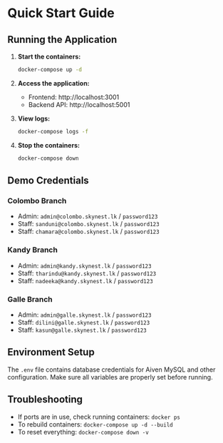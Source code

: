 # Quick Start Guide

## Running the Application

1. **Start the containers:**
   ```bash
   docker-compose up -d
   ```

2. **Access the application:**
   - Frontend: http://localhost:3001
   - Backend API: http://localhost:5001

3. **View logs:**
   ```bash
   docker-compose logs -f
   ```

4. **Stop the containers:**
   ```bash
   docker-compose down
   ```

## Demo Credentials

### Colombo Branch
- Admin: `admin@colombo.skynest.lk` / `password123`
- Staff: `sanduni@colombo.skynest.lk` / `password123`
- Staff: `chamara@colombo.skynest.lk` / `password123`

### Kandy Branch
- Admin: `admin@kandy.skynest.lk` / `password123`
- Staff: `tharindu@kandy.skynest.lk` / `password123`
- Staff: `nadeeka@kandy.skynest.lk` / `password123`

### Galle Branch
- Admin: `admin@galle.skynest.lk` / `password123`
- Staff: `dilini@galle.skynest.lk` / `password123`
- Staff: `kasun@galle.skynest.lk` / `password123`

## Environment Setup

The `.env` file contains database credentials for Aiven MySQL and other configuration.
Make sure all variables are properly set before running.

## Troubleshooting

- If ports are in use, check running containers: `docker ps`
- To rebuild containers: `docker-compose up -d --build`
- To reset everything: `docker-compose down -v`
